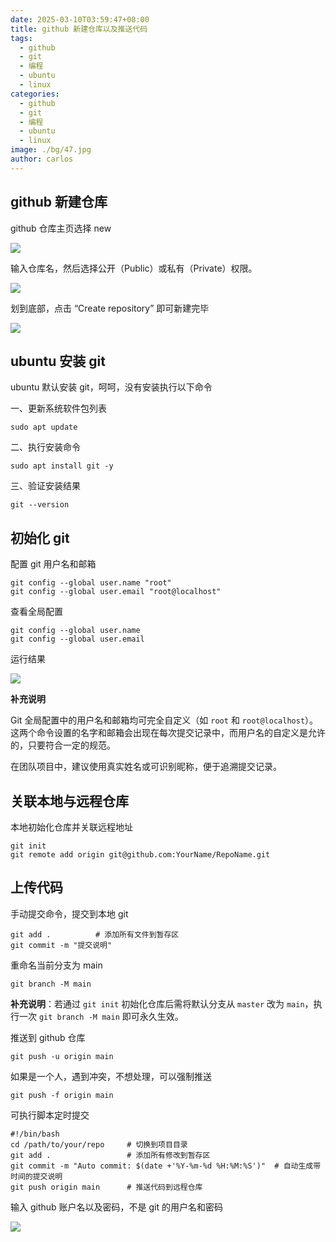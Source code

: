 ```yaml
---
date: 2025-03-10T03:59:47+08:00
title: github 新建仓库以及推送代码
tags:
  - github
  - git
  - 编程
  - ubuntu
  - linux
categories:
  - github
  - git
  - 编程
  - ubuntu
  - linux
image: ./bg/47.jpg
author: carlos
---
```


## github 新建仓库

github 仓库主页选择 new

![](../00-assets/Pasted%20image%2020250310033650.png)

输入仓库名，‌然后选择公开（Public）或私有（Private）权限‌。

![](../00-assets/Pasted%20image%2020250310033741.png)

划到底部，点击 “Create repository” 即可新建完毕

![](../00-assets/Pasted%20image%2020250310033845.png)

## ubuntu 安装 git

ubuntu 默认安装 git，呵呵，没有安装执行以下命令

一、更新系统软件包列表

```shell
sudo apt update
```

二、执行安装命令

```shell
sudo apt install git -y
```

三、验证安装结果

```shell
git --version
```

## 初始化 git

配置 git 用户名和邮箱

```shell
git config --global user.name "root"
git config --global user.email "root@localhost"‌
```

查看全局配置

```shell
git config --global user.name
git config --global user.email
```

运行结果

![](../00-assets/Pasted%20image%2020250310035219.png)

**补充说明**

Git 全局配置中的用户名和邮箱均可完全自定义（如 `root` 和 `root@localhost`）。这两个命令设置的名字和邮箱会出现在每次提交记录中，而用户名的自定义是允许的，只要符合一定的规范。

在团队项目中，建议使用真实姓名或可识别昵称，便于追溯提交记录‌。

## 关联本地与远程仓库

本地初始化仓库并关联远程地址

```shell
git init
git remote add origin git@github.com:YourName/RepoName.git‌
```

## 上传代码

手动提交命令，提交到本地 git

```shell
git add .          # 添加所有文件到暂存区
git commit -m "提交说明"‌
```

重命名当前分支为 main‌

```shell
git branch -M main
```

**补充说明**：若通过 `git init` 初始化仓库后需将默认分支从 `master` 改为 `main`，执行一次 `git branch -M main` 即可永久生效‌。

推送到 github 仓库

```shell
git push -u origin main
```

如果是一个人，遇到冲突，不想处理，可以强制推送

```shell
git push -f origin main
```

可执行脚本定时提交

```shell
#!/bin/bash
cd /path/to/your/repo     # 切换到项目目录‌
git add .                 # 添加所有修改到暂存区‌
git commit -m "Auto commit: $(date +'%Y-%m-%d %H:%M:%S')"  # 自动生成带时间的提交说明‌
git push origin main      # 推送代码到远程仓库‌
```

输入 github 账户名以及密码，不是 git 的用户名和密码

![](../00-assets/Pasted%20image%2020250310043619.png)